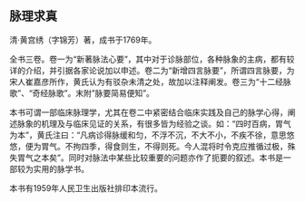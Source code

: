 ## 脉理求真

清·黄宫绣（字锦芳）著，成书于1769年。

全书三卷。卷一为“新著脉法心要”，其中对于诊脉部位，各种脉象的主病，都有较详的介绍，并引据各家论说加以申述。卷二为“新增四言脉要”，所谓四言脉要，为宋人崔嘉彦所作，黄氏认为有驳杂未清之处，故加以注释阐发。卷三为“十二经脉歌”、“奇经脉歌”。末附”脉要简易便知”。

本书可谓一部临床脉理学，尤其在卷二中紧密结合临床实践及自己的脉学心得，阐述脉象的机理及与临床见证的关系，有很多皆为经验之谈。如：“四时百病，胃气为本”，黄氏注曰：“凡病诊得脉缓和匀，不浮不沉，不大不小，不疾不徐，意思悠悠，便为胃气。不拘四季，得食则生，不得则死。今人混将时令克应推循过极，殊失胃气之本矣”。同时对脉法中某些比较重要的问题亦作了扼要的叙述。本书是一部较为实用的脉学书。

本书有1959年人民卫生出版社排印本流行。
